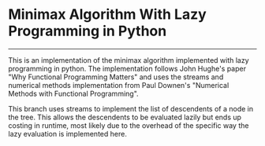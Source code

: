 # Minimax Algorithm With Lazy Programming in Python
---

This is an implementation of the minimax algorithm implemented with lazy
programming in python. The implementation follows John Hughe's paper "Why
Functional Programming Matters" and uses the streams and numerical methods
implementation from Paul Downen's "Numerical Methods with Functional
Programming".

This branch uses streams to implement the list of descendents of a node in the
tree. This allows the descendents to be evaluated lazily but ends up costing in
runtime, most likely due to the overhead of the specific way the lazy
evaluation is implemented here.
